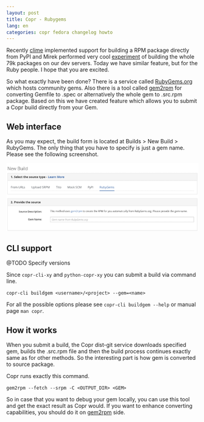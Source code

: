 ```yaml
---
layout: post
title: Copr - Rubygems
lang: en
categories: copr fedora changelog howto
---
```


Recently [clime](https://github.com/clime) implemented support for building a RPM package directly from PyPI and Mirek performed very cool [experiment](http://miroslav.suchy.cz/blog/archives/2016/04/21/wip_rebuilding_all_pypi_modules_as_rpm_packages/index.html) of building the whole 79k packages on our dev servers. Today we have similar feature, but for the Ruby people. I hope that you are excited.


So what exactly have been done? There is a service called [RubyGems.org](https://rubygems.org) which hosts community gems. Also there is a tool called [gem2rpm](https://github.com/fedora-ruby/gem2rpm) for converting Gemfile to .spec or alternatively the whole gem to .src.rpm package. Based on this we have created feature which allows you to submit a Copr build directly from your Gem.


## Web interface

As you may expect, the build form is located at Builds > New Build > RubyGems. The only thing that you have to specify is just a gem name. Please see the following screenshot.

![Just provide gem name](/files/img/copr-rubygems.png)


## CLI support

@TODO Specify versions

Since `copr-cli-xy` and `python-copr-xy` you can submit a build via command line.

	copr-cli buildgem <username>/<project> --gem=<name>

For all the possible options please see `copr-cli buildgem --help` or manual page `man copr`.


## How it works

When you submit a build, the Copr dist-git service downloads specified gem, builds the .src.rpm file and then the build process continues exactly same as for other methods. So the interesting part is how gem is converted to source package.

Copr runs exactly this command.

	gem2rpm --fetch --srpm -C <OUTPUT_DIR> <GEM>

So in case that you want to debug your gem locally, you can use this tool and get the exact result as Copr would. If you want to enhance converting capabilities, you should do it on [gem2rpm](https://github.com/fedora-ruby/gem2rpm) side.
